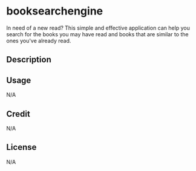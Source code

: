 # booksearchengine

In need of a new read? This simple and effective application can help you search for the books you may have read and books that are similar to the ones you've already read.

## Description



## Usage

N/A

## Credit

N/A

## License

N/A

